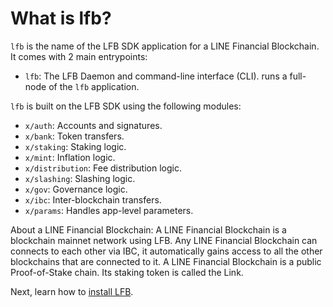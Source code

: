 <!--
order: 1
-->

# What is lfb?

`lfb` is the name of the LFB SDK application for a LINE Financial Blockchain. It comes with 2 main entrypoints:

- `lfb`: The LFB Daemon and command-line interface (CLI). runs a full-node of the `lfb` application.

`lfb` is built on the LFB SDK using the following modules:

- `x/auth`: Accounts and signatures.
- `x/bank`: Token transfers.
- `x/staking`: Staking logic.
- `x/mint`: Inflation logic.
- `x/distribution`: Fee distribution logic.
- `x/slashing`: Slashing logic.
- `x/gov`: Governance logic.
- `x/ibc`: Inter-blockchain transfers.
- `x/params`: Handles app-level parameters.

About a LINE Financial Blockchain: A LINE Financial Blockchain is a blockchain mainnet network using LFB. Any LINE Financial Blockchain can connects to each other via IBC, it automatically gains access to all the other blockchains that are connected to it. A LINE Financial Blockchain is a public Proof-of-Stake chain. Its staking token is called the Link.

Next, learn how to [install LFB](./installation.md).
